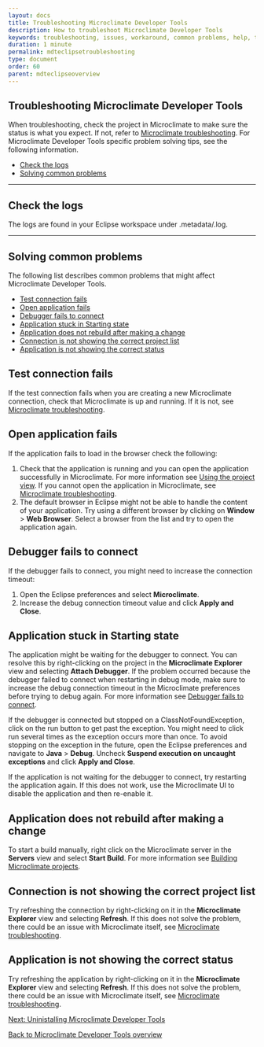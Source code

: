 ```yaml
---
layout: docs
title: Troubleshooting Microclimate Developer Tools
description: How to troubleshoot Microclimate Developer Tools
keywords: troubleshooting, issues, workaround, common problems, help, tools, eclipse
duration: 1 minute
permalink: mdteclipsetroubleshooting
type: document
order: 60
parent: mdteclipseoverview
---
```


## Troubleshooting Microclimate Developer Tools

When troubleshooting, check the project in Microclimate to make sure the status is what you expect.  If not, refer to [Microclimate troubleshooting](troubleshooting).  For Microclimate Developer Tools specific problem solving tips, see the following information.

* [Check the logs](#check-the-logs)
* [Solving common problems](#solving-common-problems)

---
## Check the logs
The logs are found in your Eclipse workspace under .metadata/.log.

---
## Solving common problems
The following list describes common problems that might affect Microclimate Developer Tools.

- [Test connection fails](#test-connection-fails)
- [Open application fails](#open-application-fails)
- [Debugger fails to connect](#debugger-fails-to-connect)
- [Application stuck in Starting state](#application-stuck-in-starting-state)
- [Application does not rebuild after making a change](#application-does-not-rebuild-after-making-a-change)
- [Connection is not showing the correct project list](#connection-is-not-showing-the-correct-project-list)
- [Application is not showing the correct status](#application-is-not-showing-the-correct-status)

## Test connection fails
If the test connection fails when you are creating a new Microclimate connection, check that Microclimate is up and running.  If it is not, see [Microclimate troubleshooting](troubleshooting).

## Open application fails
If the application fails to load in the browser check the following:
1. Check that the application is running and you can open the application successfully in Microclimate.  For more information see [Using the project view](projectview).  If you cannot open the application in Microclimate, see [Microclimate troubleshooting](troubleshooting).
2. The default browser in Eclipse might not be able to handle the content of your application.  Try using a different browser by clicking on **Window** > **Web Browser**.  Select a browser from the list and try to open the application again.

## Debugger fails to connect
If the debugger fails to connect, you might need to increase the connection timeout:
1. Open the Eclipse preferences and select **Microclimate**.
2. Increase the debug connection timeout value and click **Apply and Close**.

## Application stuck in Starting state
The application might be waiting for the debugger to connect. You can resolve this by right-clicking on the project in the **Microclimate Explorer** view and selecting **Attach Debugger**.  If the problem occurred because the debugger failed to connect when restarting in debug mode, make sure to increase the debug connection timeout in the Microclimate preferences before trying to debug again. For more information see [Debugger fails to connect](#debugger-fails-to-connect).

If the debugger is connected but stopped on a ClassNotFoundException, click on the run button to get past the exception. You might need to click run several times as the exception occurs more than once. To avoid stopping on the exception in the future, open the Eclipse preferences and navigate to **Java** > **Debug**. Uncheck **Suspend execution on uncaught exceptions** and click **Apply and Close**.

If the application is not waiting for the debugger to connect, try restarting the application again. If this does not work, use the Microclimate UI to disable the application and then re-enable it.

## Application does not rebuild after making a change
To start a build manually, right click on the Microclimate server in the **Servers** view and select **Start Build**.  For more information see [Building Microclimate projects](mdteclipsebuildproject).

## Connection is not showing the correct project list
Try refreshing the connection by right-clicking on it in the **Microclimate Explorer** view and selecting **Refresh**. If this does not solve the problem, there could be an issue with Microclimate itself, see [Microclimate troubleshooting](troubleshooting).

## Application is not showing the correct status
Try refreshing the application by right-clicking on it in the **Microclimate Explorer** view and selecting **Refresh**. If this does not solve the problem, there could be an issue with Microclimate itself, see [Microclimate troubleshooting](troubleshooting).

[Next: Uninistalling Microclimate Developer Tools](mdteclipseuninstall)

[Back to Microclimate Developer Tools overview](mdteclipseoverview)
